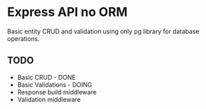 # Express API no ORM

Basic entity CRUD and validation using only pg library for database operations.

## TODO
- Basic CRUD - DONE
- Basic Validations - DOING
- Response build middleware
- Validation middleware

